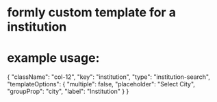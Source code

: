 # formly custom template for a institution

# example usage:

{
    "className": "col-12",
        "key": "institution",
        "type": "institution-search",
        "templateOptions": {
          "multiple": false,
          "placeholder": "Select City",
          "groupProp": "city",
          "label": "Institution"
        }
}
